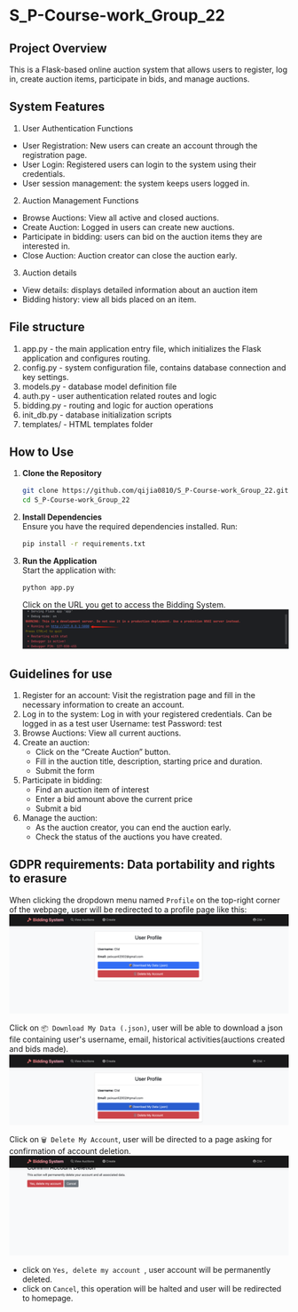 # S_P-Course-work_Group_22
## Project Overview
This is a Flask-based online auction system that allows users to register, log in, create auction items, participate in bids, and manage auctions.

## System Features
1. User Authentication Functions
- User Registration: New users can create an account through the registration page.
- User Login: Registered users can login to the system using their credentials.
- User session management: the system keeps users logged in.
 2. Auction Management Functions
- Browse Auctions: View all active and closed auctions.
- Create Auction: Logged in users can create new auctions.
- Participate in bidding: users can bid on the auction items they are interested in.
- Close Auction: Auction creator can close the auction early.
 3. Auction details
- View details: displays detailed information about an auction item
- Bidding history: view all bids placed on an item.

## File structure
1. app.py - the main application entry file, which initializes the Flask application and configures routing.
2. config.py - system configuration file, contains database connection and key settings.
3. models.py - database model definition file
4. auth.py - user authentication related routes and logic
5. bidding.py - routing and logic for auction operations
6. init_db.py - database initialization scripts
7. templates/ - HTML templates folder
## How to Use

1. **Clone the Repository**  
    ```bash
    git clone https://github.com/qijia0810/S_P-Course-work_Group_22.git
    cd S_P-Course-work_Group_22
    ```

2. **Install Dependencies**  
    Ensure you have the required dependencies installed. Run:  
    ```bash
    pip install -r requirements.txt
    ```

3. **Run the Application**  
    Start the application with:  
    ```bash
    python app.py
    ```
    Click on the URL you get to access the Bidding System.![alt text](image.png)
    

## Guidelines for use
1. Register for an account: Visit the registration page and fill in the necessary information to create an account.
2. Log in to the system: Log in with your registered credentials.
Can be logged in as a test user
Username: test
Password: test
3. Browse Auctions: View all current auctions.
4. Create an auction:
   - Click on the “Create Auction” button.
   - Fill in the auction title, description, starting price and duration.
   - Submit the form
5. Participate in bidding:
   - Find an auction item of interest
   - Enter a bid amount above the current price
   - Submit a bid
6. Manage the auction:
   - As the auction creator, you can end the auction early.
   - Check the status of the auctions you have created.
  
## GDPR requirements: Data portability and rights to erasure
When clicking the dropdown menu named `Profile` on the top-right corner of the webpage, user will be redirected to a profile page like this:
![alt text](image-1.png)

Click on `📦 Download My Data (.json)`, user will be able to download a json file containing user's username, email, historical activities(auctions created and bids made).
![alt text](image-3.png)

Click on `🗑️ Delete My Account`, user will be directed to a page asking for confirmation of account deletion.
![alt text](image-2.png)
- click on `Yes, delete my account `, user account will be permanently deleted.
- click on `Cancel`, this operation will be halted and user will be redirected to homepage.
